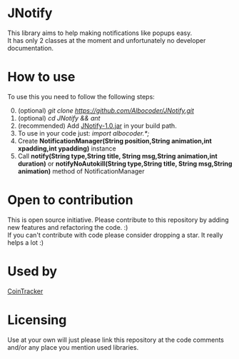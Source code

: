 # JNotify
This library aims to help making notifications like popups easy. <br>
It has only 2 classes at the moment and unfortunately no developer documentation.
# How to use
To use this you need to follow the following steps:
<br>

0) (optional) <i>git clone https://github.com/Albocoder/JNotify.git</i>
1) (optional) <i>cd JNotify && ant</i>
2) (recommended) Add <a href="http://erin.avllazagaj.ug.bilkent.edu.tr/JNotify/JNotify-1.0.jar">JNotify-1.0.jar</a> in your build path.
3) To use in your code just: <i>import albocoder.*;</i>
4) Create <b>NotificationManager(String position,String animation,int xpadding,int ypadding)</b> instance
5) Call <b>notify(String type,String title, String msg,String animation,int duration)</b> or <b>notifyNoAutokill(String type,String title, String msg,String animation)</b> method of NotificationManager

# Open to contribution

This is open source initiative. Please contribute to this repository by adding new features and refactoring the code. :)<br>
If you can't contribute with code please consider dropping a star. It really helps a lot :) 

# Used by

<a href="https://github.com/Albocoder/CoinTracker">CoinTracker</a>

# Licensing

Use at your own will just please link this repository at the code comments and/or any place you mention used libraries.
